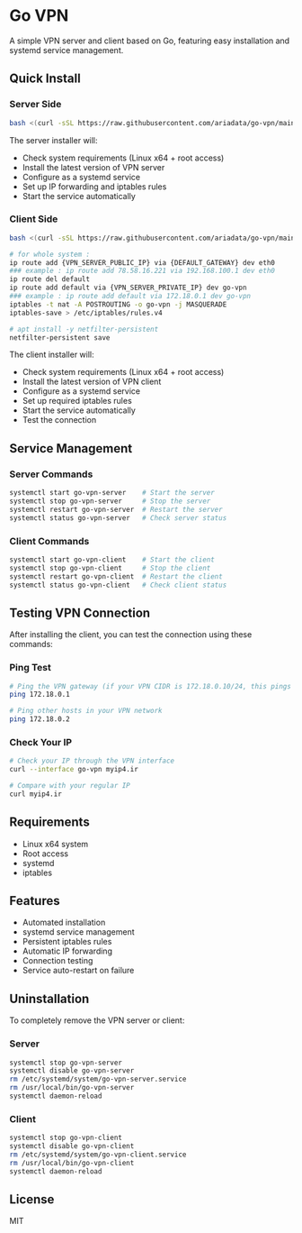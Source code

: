 # Go VPN

A simple VPN server and client based on Go, featuring easy installation and systemd service management.

## Quick Install

### Server Side
```bash
bash <(curl -sSL https://raw.githubusercontent.com/ariadata/go-vpn/main/installer-server.sh)
```

The server installer will:
- Check system requirements (Linux x64 + root access)
- Install the latest version of VPN server
- Configure as a systemd service
- Set up IP forwarding and iptables rules
- Start the service automatically

### Client Side
```bash
bash <(curl -sSL https://raw.githubusercontent.com/ariadata/go-vpn/main/installer-client.sh)

# for whole system :
ip route add {VPN_SERVER_PUBLIC_IP} via {DEFAULT_GATEWAY} dev eth0
### example : ip route add 78.58.16.221 via 192.168.100.1 dev eth0
ip route del default
ip route add default via {VPN_SERVER_PRIVATE_IP} dev go-vpn
### example : ip route add default via 172.18.0.1 dev go-vpn
iptables -t nat -A POSTROUTING -o go-vpn -j MASQUERADE
iptables-save > /etc/iptables/rules.v4

# apt install -y netfilter-persistent
netfilter-persistent save

```

The client installer will:
- Check system requirements (Linux x64 + root access)
- Install the latest version of VPN client
- Configure as a systemd service
- Set up required iptables rules
- Start the service automatically
- Test the connection

## Service Management

### Server Commands
```bash
systemctl start go-vpn-server    # Start the server
systemctl stop go-vpn-server     # Stop the server
systemctl restart go-vpn-server  # Restart the server
systemctl status go-vpn-server   # Check server status
```

### Client Commands
```bash
systemctl start go-vpn-client    # Start the client
systemctl stop go-vpn-client     # Stop the client
systemctl restart go-vpn-client  # Restart the client
systemctl status go-vpn-client   # Check client status
```

## Testing VPN Connection

After installing the client, you can test the connection using these commands:

### Ping Test
```bash
# Ping the VPN gateway (if your VPN CIDR is 172.18.0.10/24, this pings 172.18.0.1)
ping 172.18.0.1

# Ping other hosts in your VPN network
ping 172.18.0.2
```

### Check Your IP
```bash
# Check your IP through the VPN interface
curl --interface go-vpn myip4.ir

# Compare with your regular IP
curl myip4.ir
```

## Requirements
- Linux x64 system
- Root access
- systemd
- iptables

## Features
- Automated installation
- systemd service management
- Persistent iptables rules
- Automatic IP forwarding
- Connection testing
- Service auto-restart on failure

## Uninstallation
To completely remove the VPN server or client:

### Server
```bash
systemctl stop go-vpn-server
systemctl disable go-vpn-server
rm /etc/systemd/system/go-vpn-server.service
rm /usr/local/bin/go-vpn-server
systemctl daemon-reload
```

### Client
```bash
systemctl stop go-vpn-client
systemctl disable go-vpn-client
rm /etc/systemd/system/go-vpn-client.service
rm /usr/local/bin/go-vpn-client
systemctl daemon-reload
```

## License
MIT